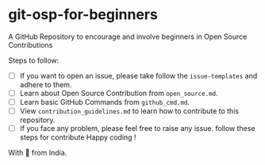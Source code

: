 # git-osp-for-beginners

A GitHub Repository to encourage and involve beginners in Open Source Contributions

Steps to follow:
-   [ ] If you want to open an issue, please take follow the `issue-templates` and adhere to them.
-   [ ] Learn about Open Source Contribution from `open_source.md`.
-   [ ] Learn basic GitHub Commands from `github_cmd.md`.
-   [ ] View `contribution_guidelines.md` to learn how to contribute to this repository.
-   [ ] If you face any problem, please feel free to raise any issue.
follow these steps for contribute 
Happy coding !

With 💚 from India.
